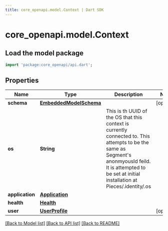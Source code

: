 ```yaml
---
title: core_openapi.model.Context | Dart SDK
---
```


# core_openapi.model.Context

## Load the model package
```dart
import 'package:core_openapi/api.dart';
```

## Properties
Name | Type | Description | Notes
------------ | ------------- | ------------- | -------------
**schema** | [**EmbeddedModelSchema**](EmbeddedModelSchema.md) |  | [optional] 
**os** | **String** | This is th UUID of the OS that this context is currently connected to. This attempts to be the same as Segment's anonmyousId feild. It is attempted to be set at initial installation at Pieces/.identity/.os | 
**application** | [**Application**](Application.md) |  | 
**health** | [**Health**](Health.md) |  | 
**user** | [**UserProfile**](UserProfile.md) |  | [optional] 

[[Back to Model list]](../README.md#documentation-for-models) [[Back to API list]](../README.md#documentation-for-api-endpoints) [[Back to README]](../README.md)


